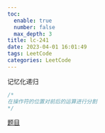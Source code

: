 ```yaml
---
toc:
  enable: true
  number: false
  max_depth: 3
title: lc-241
date: 2023-04-01 16:01:49
tags: LeetCode
categories: LeetCode
---
```


记忆化递归

```CPP
/*
在操作符的位置对前后的运算进行分割
*/
```

[题目](https://leetcode.com/problems/different-ways-to-add-parentheses/)
